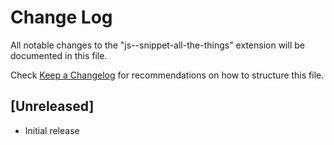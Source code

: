 # Change Log
All notable changes to the "js--snippet-all-the-things" extension will be documented in this file.

Check [Keep a Changelog](http://keepachangelog.com/) for recommendations on how to structure this file.

## [Unreleased]
- Initial release